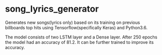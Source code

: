 # song_lyrics_generator
Generates new songs(lyrics only) based on its training on previous billboards top hits using Tensorflow(specifically Keras) and Python3.6.

The model consists of two LSTM layer and a Dense layer. 
After 250 epochs the model had an accuracy of 81.2.
It can be further trained to improve its accuracy.


